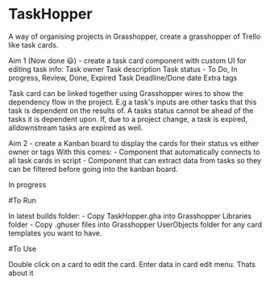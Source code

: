 # TaskHopper
A way of organising projects in Grasshopper, create a grasshopper of Trello like task cards.

Aim 1 (Now done 😃) - create a task card component with custom UI for editing task info: 
    Task owner
    Task description
    Task status - To Do, In progress, Review, Done, Expired
    Task Deadline/Done date
    Extra tags

Task card can be linked together using Grasshopper wires to show the dependency flow in the project. 
E.g a task's inputs are other tasks that this task is dependent on the results of. A tasks status cannot be ahead of the tasks it is dependent upon. If, due to a project change, a task is expired, alldownstream tasks are expired as well. 

Aim 2 - create a Kanban board to display the cards for their status vs either owner or tags
With this comes:
    - Component that automatically connects to all task cards in script
    - Component that can extract data from tasks so they can be filtered before going into the kanban board.

In progress

#To Run

In latest builds folder:
    - Copy TaskHopper.gha into Grasshopper Libraries folder
    - Copy .ghuser files into Grasshopper UserObjects folder for any card templates you want to have.

#To Use

Double click on a card to edit the card.
Enter data in card edit menu.
Thats about it
